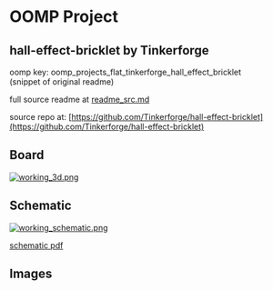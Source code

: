 # OOMP Project  
## hall-effect-bricklet  by Tinkerforge  
  
oomp key: oomp_projects_flat_tinkerforge_hall_effect_bricklet  
(snippet of original readme)  
  
  
  full source readme at [readme_src.md](readme_src.md)  
  
source repo at: [https://github.com/Tinkerforge/hall-effect-bricklet](https://github.com/Tinkerforge/hall-effect-bricklet)  
## Board  
  
[![working_3d.png](working_3d_600.png)](working_3d.png)  
## Schematic  
  
[![working_schematic.png](working_schematic_600.png)](working_schematic.png)  
  
[schematic pdf](working_schematic.pdf)  
## Images  
